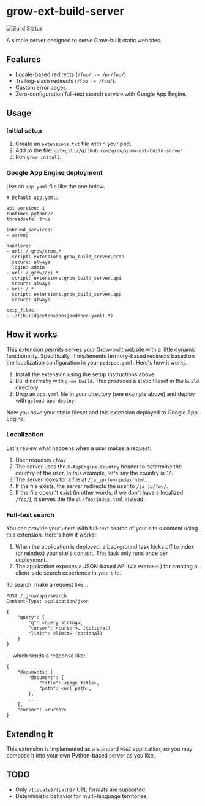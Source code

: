 # grow-ext-build-server

[![Build
Status](https://travis-ci.org/grow/grow-ext-build-server.svg?branch=master)](https://travis-ci.org/grow/grow-ext-build-server)

A simple server designed to serve Grow-built static websites.

## Features

- Locale-based redirects (`/foo/ -> /en/foo/`).
- Trailing-slash redirects (`/foo -> /foo/`).
- Custom error pages.
- Zero-configuration full-text search service with Google App Engine.

## Usage

### Initial setup

1. Create an `extensions.txt` file within your pod.
1. Add to the file: `git+git://github.com/grow/grow-ext-build-server`
1. Run `grow install`.

### Google App Engine deployment

Use an `app.yaml` file like the one below.

```
# Default app.yaml.

api_version: 1
runtime: python27
threadsafe: true

inbound_services:
- warmup

handlers:
- url: /_grow/cron.*
  script: extensions.grow_build_server.cron
  secure: always
  login: admin
- url: /_grow/api.*
  script: extensions.grow_build_server.api
  secure: always
- url: /.*
  script: extensions.grow_build_server.app
  secure: always
 
skip_files:
- (?!(build|extensions|podspec.yaml).*)
```

## How it works

This extension permits serves your Grow-built website with a little dynamic
functionality. Specifically, it implements territory-based redirects based on
the localization configuration in your `podspec.yaml`. Here's how it works.

1. Install the extension using the setup instructions above.
1. Build normally with `grow build`. This produces a static fileset in the
   `build` directory.
1. Drop an `app.yaml` file in your directory (see example above) and deploy
   with `gcloud app deploy`.

Now you have your static fileset and this extension deployed to Google App
Engine.

### Localization

Let's review what happens when a user makes a request:

1. User requests `/foo/`.
1. The server uses the `X-AppEngine-Country` header to determine the country
   of the user. In this example, let's say the country is `JP`.
1. The server looks for a file at `/ja_jp/foo/index.html`.
1. If the file exists, the server redirects the user to `/ja_jp/foo/`.
1. If the file doesn't exist (in other words, if we don't have a localized
   `/foo/`), it serves the file at `/foo/index.html` instead.

### Full-text search

You can provide your users with full-text search of your site's content using
this extension. Here's how it works:

1. When the application is deployed, a background task kicks off to index (or
   reindex) your site's content. This task only runs once per deployment.
1. The application exposes a JSON-based API (via `ProtoRPC`) for creating a
   client-side search experience in your site.

To search, make a request like...

```
POST /_grow/api/search
Content-Type: application/json

{
    "query": {
        "q": <query string>,
        "cursor": <cursor>, (optional)
        "limit": <limit> (optional)
    }
}
```

... which sends a response like:

```
{
    "documents: [
        "document": {
            "title": <page title>,
            "path": <url path>,
        },
        ...
    ],
    "cursor": <cursor>
}
```

## Extending it

This extension is implemented as a standard `WSGI` application, so you may
compose it into your own Python-based server as you like.

## TODO

- Only `/{locale}/{path}/` URL formats are supported.
- Deterministic behavior for multi-language territories. 
